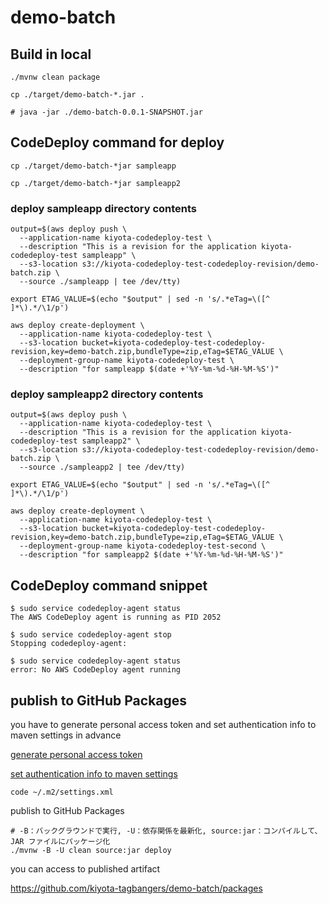 # demo-batch

## Build in local

```shell
./mvnw clean package

cp ./target/demo-batch-*.jar .

# java -jar ./demo-batch-0.0.1-SNAPSHOT.jar
```

## CodeDeploy command for deploy

```shell
cp ./target/demo-batch-*jar sampleapp 

cp ./target/demo-batch-*jar sampleapp2 
```

### deploy sampleapp directory contents

```shell
output=$(aws deploy push \
  --application-name kiyota-codedeploy-test \
  --description "This is a revision for the application kiyota-codedeploy-test sampleapp" \
  --s3-location s3://kiyota-codedeploy-test-codedeploy-revision/demo-batch.zip \
  --source ./sampleapp | tee /dev/tty)

export ETAG_VALUE=$(echo "$output" | sed -n 's/.*eTag=\([^ ]*\).*/\1/p')

aws deploy create-deployment \
  --application-name kiyota-codedeploy-test \
  --s3-location bucket=kiyota-codedeploy-test-codedeploy-revision,key=demo-batch.zip,bundleType=zip,eTag=$ETAG_VALUE \
  --deployment-group-name kiyota-codedeploy-test \
  --description "for sampleapp $(date +'%Y-%m-%d-%H-%M-%S')"
```

### deploy sampleapp2 directory contents

```shell
output=$(aws deploy push \
  --application-name kiyota-codedeploy-test \
  --description "This is a revision for the application kiyota-codedeploy-test sampleapp2" \
  --s3-location s3://kiyota-codedeploy-test-codedeploy-revision/demo-batch.zip \
  --source ./sampleapp2 | tee /dev/tty)

export ETAG_VALUE=$(echo "$output" | sed -n 's/.*eTag=\([^ ]*\).*/\1/p')

aws deploy create-deployment \
  --application-name kiyota-codedeploy-test \
  --s3-location bucket=kiyota-codedeploy-test-codedeploy-revision,key=demo-batch.zip,bundleType=zip,eTag=$ETAG_VALUE \
  --deployment-group-name kiyota-codedeploy-test-second \
  --description "for sampleapp2 $(date +'%Y-%m-%d-%H-%M-%S')"
```

## CodeDeploy command snippet

```shell
$ sudo service codedeploy-agent status
The AWS CodeDeploy agent is running as PID 2052

$ sudo service codedeploy-agent stop
Stopping codedeploy-agent:

$ sudo service codedeploy-agent status
error: No AWS CodeDeploy agent running
```

## publish to GitHub Packages

you have to generate personal access token and set authentication info to maven settings in advance

[generate personal access token](https://docs.github.com/en/packages/working-with-a-github-packages-registry/working-with-the-apache-maven-registry#authenticating-to-github-packages)

[set authentication info to maven settings](https://docs.github.com/en/packages/working-with-a-github-packages-registry/working-with-the-apache-maven-registry#authenticating-with-a-personal-access-token)

```shell
code ~/.m2/settings.xml
```

publish to GitHub Packages

```shell
# -B：バックグラウンドで実行, -U：依存関係を最新化, source:jar：コンパイルして、JAR ファイルにパッケージ化
./mvnw -B -U clean source:jar deploy
```

you can access to published artifact

https://github.com/kiyota-tagbangers/demo-batch/packages
